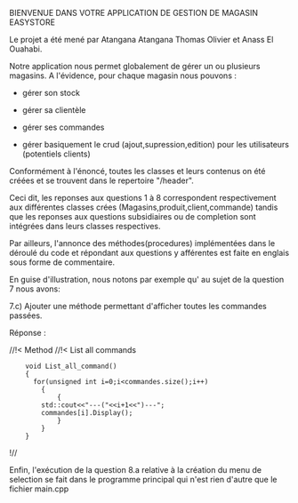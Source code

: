BIENVENUE DANS VOTRE APPLICATION DE GESTION DE MAGASIN EASYSTORE

Le projet a été mené par Atangana Atangana Thomas Olivier et Anass El Ouahabi.

Notre application nous permet  globalement de  gérer un ou plusieurs magasins. A l'évidence, pour chaque magasin nous pouvons :

- gérer son stock

- gérer sa clientèle

- gérer ses commandes

- gérer basiquement le crud (ajout,supression,edition) pour les utilisateurs (potentiels clients)

Conformément à l'énoncé, toutes les classes et leurs contenus on été créées et
se trouvent dans le repertoire "/header".

Ceci dit, les reponses aux questions 1 à 8 correspondent respectivement aux différentes classes crées (Magasins,produit,client,commande) tandis que les reponses aux questions subsidiaires ou de completion sont  intégrées dans leurs classes respectives.

Par ailleurs, l'annonce des méthodes(procedures) implémentées dans le déroulé du  code et répondant aux questions y afférentes est faite en englais sous forme de commentaire.

En guise d'illustration, nous notons par exemple qu' au sujet de la question 7 nous avons:

7.c) Ajouter une méthode permettant d'afficher toutes les commandes passées.

Réponse :

 //!< Method
        //!< List all commands

        void List_all_command()
        {
          for(unsigned int i=0;i<commandes.size();i++)
            {
                {
            std::cout<<"---("<<i+1<<")---";
            commandes[i].Display();
                }
            }
        }
!//

Enfin, l'exécution de la  question 8.a relative à la création du menu de selection se fait dans le programme principal qui n'est rien d'autre que  le fichier main.cpp
